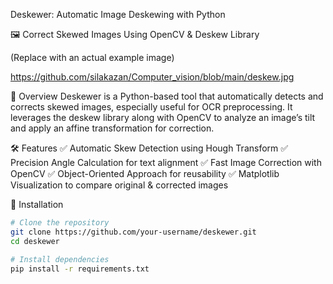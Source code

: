 Deskewer: Automatic Image Deskewing with Python

🖼️ Correct Skewed Images Using OpenCV & Deskew Library

(Replace with an actual example image)

https://github.com/silakazan/Computer_vision/blob/main/deskew.jpg

🔹 Overview
Deskewer is a Python-based tool that automatically detects and corrects skewed images, especially useful for OCR preprocessing. It leverages the deskew library along with OpenCV to analyze an image’s tilt and apply an affine transformation for correction.

🛠 Features
✅ Automatic Skew Detection using Hough Transform
✅ Precision Angle Calculation for text alignment
✅ Fast Image Correction with OpenCV
✅ Object-Oriented Approach for reusability
✅ Matplotlib Visualization to compare original & corrected images

🚀 Installation

```bash
# Clone the repository
git clone https://github.com/your-username/deskewer.git
cd deskewer

# Install dependencies
pip install -r requirements.txt


